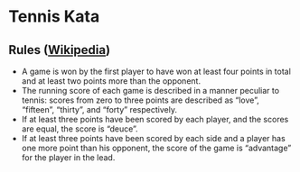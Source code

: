 # Tennis Kata
## Rules ([Wikipedia](http://en.wikipedia.org/wiki/Tennis#Scoring))
* A game is won by the first player to have won at least four points in total and at least two points more than the opponent.
* The running score of each game is described in a manner peculiar to tennis: scores from zero to three points are described as “love”, “fifteen”, “thirty”, and “forty” respectively.
* If at least three points have been scored by each player, and the scores are equal, the score is “deuce”.
* If at least three points have been scored by each side and a player has one more point than his opponent, the score of the game is “advantage” for the player in the lead.
